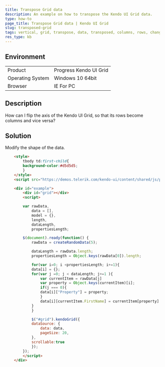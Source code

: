 ```yaml
---
title: Transpose Grid data
description: An example on how to transpose the Kendo UI Grid data.
type: how-to
page_title: Transpose Grid data | Kendo UI Grid
slug: transposed-grid
tags: vertical, grid, transpose, data, transposed, columns, rows, change, orientation, switch
res_type: kb
---
```


## Environment

<table>
 <tr>
  <td>Product</td>
  <td>Progress Kendo UI Grid</td>
 </tr>
 <tr>
  <td>Operating System</td>
  <td>Windows 10 64bit</td>
 </tr>
 <tr>
  <td>Browser</td>
  <td>IE For PC</td>
 </tr>
</table>

## Description

How can I flip the axis of the Kendo UI Grid, so that its rows become columns and vice versa?

## Solution

Modify the shape of the data.

```html
    <style>
        tbody td:first-child{
        background-color:#d5d5d5;
        }
    </style>
    <script src="https://demos.telerik.com/kendo-ui/content/shared/js/people.js"></script>

    <div id="example">
        <div id="grid"></div>
        <script>

        var rawData,
            data = [],
            model = {},
            length,
            dataLength,
            propertiesLength;

        $(document).ready(function() {
            rawData = createRandomData(5);

            dataLength = rawData.length;
            propertiesLength = Object.keys(rawData[0]).length;

            for(var i=0; i <propertiesLength; i+=1){
            data[i] = {};
            for(var j =0; j < dataLength; j+=1 ){
                var currentItem = rawData[j]
                var property = Object.keys(currentItem)[i];
                if(j === 0){
                data[i]["Property"] = property;
                }
                data[i][currentItem.FirstName] = currentItem[property]
            }
            }

            $("#grid").kendoGrid({
            dataSource: {
                data: data,
                pageSize: 20,
            },
            scrollable:true
            });
        });
        </script>
    </div>
```
